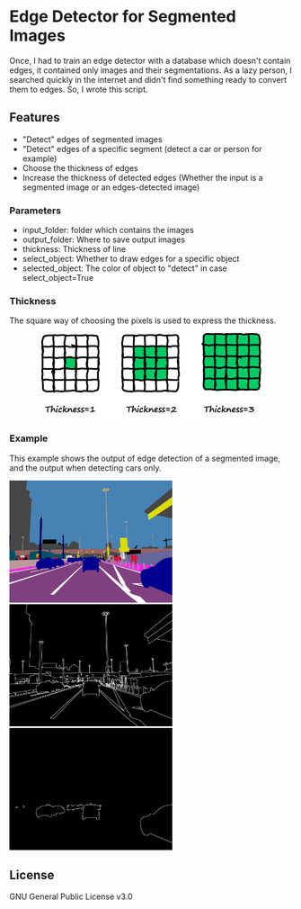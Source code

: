 # Edge Detector for Segmented Images
Once, I had to train an edge detector with a database which doesn't contain edges, it contained only images and their segmentations. As a lazy person, I searched quickly in the internet and didn't find something ready to convert them to edges. So, I wrote this script.

## Features
* "Detect" edges of segmented images
* "Detect" edges of a specific segment (detect a car or person for example)
* Choose the thickness of edges
* Increase the thickness of detected edges (Whether the input is a segmented image or an edges-detected image)

### Parameters

  
* input_folder: folder which contains the images
* output_folder: Where to save output images
* thickness: Thickness of line
* select_object: Whether to draw edges for a specific object
* selected_object: The color of object to "detect" in case select_object=True

### Thickness
The square way of choosing the pixels is used to express the thickness.

<p align="center"> <img src="https://github.com/Obadah-H/Edge-Detector-for-Segmented-Images/blob/master/README_files/thickness.png?raw=true"> </p>

### Example

This example shows the output of edge detection of a segmented image, and the output when detecting cars only.

<img src="https://github.com/Obadah-H/Edge-Detector-for-Segmented-Images/blob/master/input/2.png?raw=true" width="290" height="217"> <img src="https://github.com/Obadah-H/Edge-Detector-for-Segmented-Images/blob/master/output/2.png?raw=true" width="290" height="217"> <img src="https://github.com/Obadah-H/Edge-Detector-for-Segmented-Images/blob/master/output_cars/2.png?raw=true" width="290" height="217">

## License
GNU General Public License v3.0
